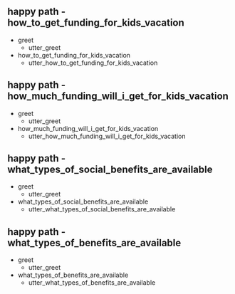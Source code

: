 ## happy path - how_to_get_funding_for_kids_vacation
* greet
  - utter_greet
* how_to_get_funding_for_kids_vacation
  - utter_how_to_get_funding_for_kids_vacation
  
## happy path - how_much_funding_will_i_get_for_kids_vacation
* greet
  - utter_greet
* how_much_funding_will_i_get_for_kids_vacation
  - utter_how_much_funding_will_i_get_for_kids_vacation
  
## happy path - what_types_of_social_benefits_are_available
* greet
  - utter_greet
* what_types_of_social_benefits_are_available
  - utter_what_types_of_social_benefits_are_available
  
## happy path - what_types_of_benefits_are_available
* greet
  - utter_greet
* what_types_of_benefits_are_available
  - utter_what_types_of_benefits_are_available